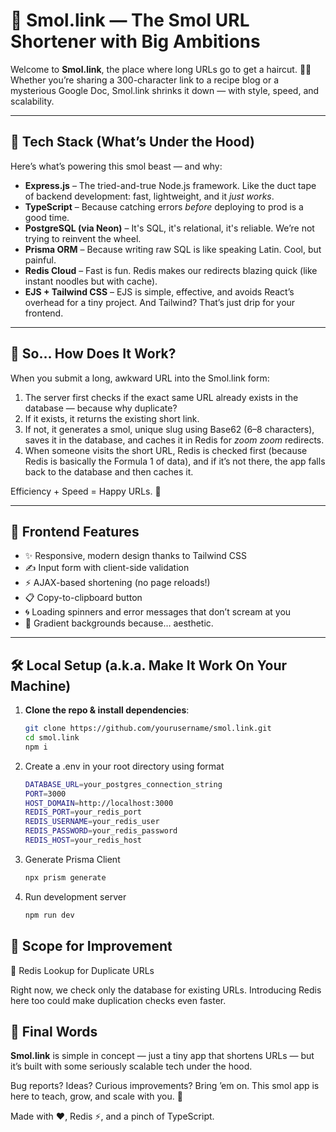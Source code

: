 # 🔗 Smol.link — The Smol URL Shortener with Big Ambitions

Welcome to **Smol.link**, the place where long URLs go to get a haircut. 💇‍♂️ Whether you’re sharing a 300-character link to a recipe blog or a mysterious Google Doc, Smol.link shrinks it down — with style, speed, and scalability.

---

## 🧰 Tech Stack (What’s Under the Hood)

  Here’s what’s powering this smol beast — and why:

- **Express.js** – The tried-and-true Node.js framework. Like the duct tape of backend development: fast, lightweight, and it *just works*.
- **TypeScript** – Because catching errors *before* deploying to prod is a good time.
- **PostgreSQL (via Neon)** – It's SQL, it's relational, it's reliable. We’re not trying to reinvent the wheel.
- **Prisma ORM** – Because writing raw SQL is like speaking Latin. Cool, but painful.
- **Redis Cloud** – Fast is fun. Redis makes our redirects blazing quick (like instant noodles but with cache).
- **EJS + Tailwind CSS** – EJS is simple, effective, and avoids React’s overhead for a tiny project. And Tailwind? That’s just drip for your frontend.

---

## 🧠 So… How Does It Work?

When you submit a long, awkward URL into the Smol.link form:

1. The server first checks if the exact same URL already exists in the database — because why duplicate?
2. If it exists, it returns the existing short link.
3. If not, it generates a smol, unique slug using Base62 (6–8 characters), saves it in the database, and caches it in Redis for *zoom zoom* redirects.
4. When someone visits the short URL, Redis is checked first (because Redis is basically the Formula 1 of data), and if it’s not there, the app falls back to the database and then caches it.

Efficiency + Speed = Happy URLs. 🎉

---

## 🎨 Frontend Features

- ✨ Responsive, modern design thanks to Tailwind CSS
- ✍️ Input form with client-side validation
- ⚡ AJAX-based shortening (no page reloads!)
- 📋 Copy-to-clipboard button
- 🌀 Loading spinners and error messages that don’t scream at you
- 🌈 Gradient backgrounds because… aesthetic.

---

## 🛠️ Local Setup (a.k.a. Make It Work On Your Machine)

1. **Clone the repo & install dependencies**:
   ```bash
   git clone https://github.com/yourusername/smol.link.git
   cd smol.link
   npm i
2. Create a .env in your root directory using format
   ```bash
   DATABASE_URL=your_postgres_connection_string
   PORT=3000
   HOST_DOMAIN=http://localhost:3000
   REDIS_PORT=your_redis_port
   REDIS_USERNAME=your_redis_user
   REDIS_PASSWORD=your_redis_password
   REDIS_HOST=your_redis_host
3. Generate Prisma Client
   ```bash
   npx prism generate
4. Run development server
     ```bash
     npm run dev

## 🚀 Scope for Improvement 
🧠 Redis Lookup for Duplicate URLs

Right now, we check only the database for existing URLs. Introducing Redis here too could make duplication checks even faster.

## 💌 Final Words

**Smol.link** is simple in concept — just a tiny app that shortens URLs — but it’s built with some seriously scalable tech under the hood. 

Bug reports? Ideas? Curious improvements? Bring ’em on. This smol app is here to teach, grow, and scale with you. 🌱

Made with ❤️, Redis ⚡, and a pinch of TypeScript.
